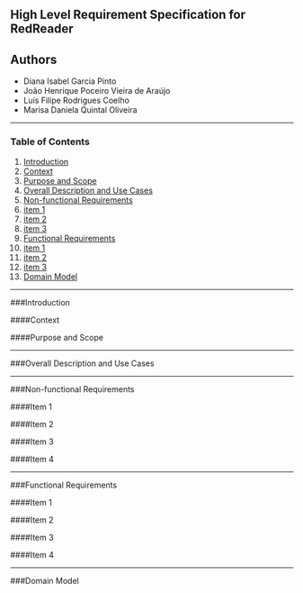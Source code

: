## High Level Requirement Specification for RedReader

## Authors

* Diana Isabel Garcia Pinto
* João Henrique Poceiro Vieira de Araújo
* Luís Filipe Rodrigues Coelho
* Marisa Daniela Quintal Oliveira

---

### Table of Contents
1. [Introduction](#)
  1. [Context](#)
  2. [Purpose and Scope](#)
2. [Overall Description and Use Cases](#)    
4. [Non-functional Requirements](#)
 1. [item 1](#)  
 2. [item 2](#)  
 3. [item 3](#)  
5. [Functional Requirements](#)  
 1. [item 1](#)  
 2. [item 2](#)  
 3. [item 3](#)  
6. [Domain Model](#)  

---

###Introduction


####Context

####Purpose and Scope

---

###Overall Description and Use Cases

---

###Non-functional Requirements

####Item 1

####Item 2

####Item 3

####Item 4

---

###Functional Requirements

####Item 1

####Item 2

####Item 3

####Item 4

---

###Domain Model
